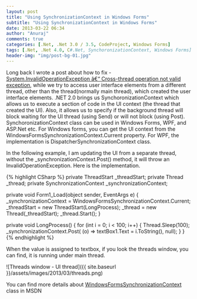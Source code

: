 ```yaml
---
layout: post
title: "Using SynchronizationContext in Windows Forms"
subtitle: "Using SynchronizationContext in Windows Forms"
date: 2013-03-22 06:34
author: "Anuraj"
comments: true
categories: [.Net, .Net 3.0 / 3.5, CodeProject, Windows Forms]
tags: [.Net, .Net 4.0, C#.Net, SynchoronizationContext, Windows Forms]
header-img: "img/post-bg-01.jpg"
---
```

Long back I wrote a post about how to fix - [System.InvalidOperationException â€“ Cross-thread operation not valid exception](http://www.dotnetthoughts.net/system_invalidoperationexception_cross_thread_operation_not_valid/), while we try to access user interface elements from a different thread, other than the thread(normally main thread), which created the user interface elements. .NET 2.0 brings us SynchoronizationContext which allows us to execute a section of code in the UI context (the thread that created the UI).  Also, it allows us to specify if the background thread will block waiting for the UI thread (using Send) or will not block (using Post). SynchoronizationContext class can be used in Windows Forms, WPF, and ASP.Net etc. For Windows forms, you can get the UI context from the WindowsFormsSynchronizationContext.Current property. For WPF, the implementation is DispatcherSynchronizationContext class.

In the following example, I am updating the UI from a separate thread, without the _synchronizationContext.Post() method, it will throw an InvalidOperationException. Here is the implementation.

{% highlight CSharp %}
private ThreadStart _threadStart;
private Thread _thread;
private SynchronizationContext _synchronizationContext;

private void Form1_Load(object sender, EventArgs e)
{
    _synchronizationContext = 
        WindowsFormsSynchronizationContext.Current;
    _threadStart = new ThreadStart(LongProcess);
    _thread = new Thread(_threadStart);
    _thread.Start();
}

private void LongProcess()
{
    for (int i = 0; i < 100; i++)
    {
        Thread.Sleep(100);
        _synchronizationContext.Post(
            (o) => textBox1.Text = i.ToString(), null);
    }
}
{% endhighlight %}

When the value is assigned to textbox, if you look the threads window, you can find, it is running under main thread.

![Threads window - UI thread]({{ site.baseurl }}/assets/images/2013/03/threads.png)

You can find more details about [WindowsFormsSynchronizationContext](http://msdn.microsoft.com/en-IN/library/system.windows.forms.windowsformssynchronizationcontext.aspx) class in MSDN
